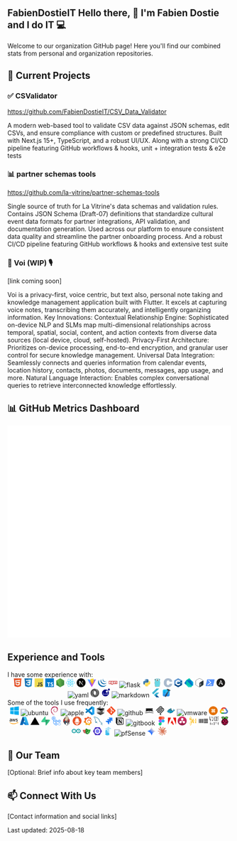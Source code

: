 ## FabienDostieIT Hello there, 👋 I'm Fabien Dostie and I do IT 💻

Welcome to our organization GitHub page! Here you'll find our combined stats from personal and organization repositories.

## 🚀 Current Projects
### ✅ CSValidator
https://github.com/FabienDostieIT/CSV_Data_Validator

A modern web-based tool to validate CSV data against JSON schemas, edit CSVs, and ensure compliance with custom or predefined structures. Built with Next.js 15+, TypeScript, and a robust UI/UX. Along with a strong CI/CD pipeline featuring GitHub workflows & hooks, unit + integration tests & e2e tests

### 📊 partner schemas tools
https://github.com/la-vitrine/partner-schemas-tools

Single source of truth for La Vitrine's data schemas and validation rules. Contains JSON Schema (Draft-07) definitions that standardize cultural event data formats for partner integrations, API validation, and documentation generation. Used across our platform to ensure consistent data quality and streamline the partner onboarding process. And a robust CI/CD pipeline featuring GitHub workflows & hooks and extensive test suite

### 🚧 Voi (WIP) 🎙️
[link coming soon]

Voi is a privacy-first, voice centric, but text also, personal note taking and knowledge management application built with Flutter. It excels at capturing voice notes, transcribing them accurately, and intelligently organizing information.
Key Innovations:
Contextual Relationship Engine: Sophisticated on-device NLP and SLMs map multi-dimensional relationships across temporal, spatial, social, content, and action contexts from diverse data sources (local device, cloud, self-hosted).
Privacy-First Architecture: Prioritizes on-device processing, end-to-end encryption, and granular user control for secure knowledge management.
Universal Data Integration: Seamlessly connects and queries information from calendar events, location history, contacts, photos, documents, messages, app usage, and more.
Natural Language Interaction: Enables complex conversational queries to retrieve interconnected knowledge effortlessly.

## 📊 GitHub Metrics Dashboard

<div align="center">
  <!-- GitHub Metrics SVG will be here -->
  <img src="./metrics.svg" alt="GitHub Metrics" />
</div>

<div align="center">
  <!-- Placeholder for potential future content or removed sections -->
</div>

## Experience and Tools


<summary>I have some experience with:</summary>

<div align="center">
  <!-- Web -->
  <img src="https://raw.githubusercontent.com/devicons/devicon/master/icons/html5/html5-original.svg" alt="html5" width="20" height="20"/>
  <img src="https://raw.githubusercontent.com/devicons/devicon/master/icons/css3/css3-original.svg" alt="css3" width="20" height="20"/>
  <img src="https://raw.githubusercontent.com/devicons/devicon/master/icons/javascript/javascript-original.svg" alt="javascript" width="20" height="20"/>
  <img src="https://raw.githubusercontent.com/devicons/devicon/master/icons/typescript/typescript-original.svg" alt="typescript" width="20" height="20"/>
  <img src="https://raw.githubusercontent.com/devicons/devicon/master/icons/nodejs/nodejs-original.svg" alt="nodejs" width="20" height="20"/>
  <img src="https://raw.githubusercontent.com/devicons/devicon/master/icons/react/react-original.svg" alt="react" width="20" height="20"/>
  <img src="https://raw.githubusercontent.com/devicons/devicon/master/icons/nextjs/nextjs-original.svg" alt="nextjs" width="20" height="20"/>
  <img src="https://raw.githubusercontent.com/devicons/devicon/master/icons/vitejs/vitejs-original.svg" alt="vite" width="20" height="20"/>
  <img src="https://raw.githubusercontent.com/devicons/devicon/master/icons/jquery/jquery-original.svg" alt="jquery" width="20" height="20"/>
  <img src="https://raw.githubusercontent.com/devicons/devicon/master/icons/npm/npm-original-wordmark.svg" alt="npm" width="20" height="20"/>
  <!-- Backend -->
  <img src="https://cdn.simpleicons.org/flask/ffffff" alt="flask" width="20" height="20"/>
  <img src="https://raw.githubusercontent.com/devicons/devicon/master/icons/python/python-original.svg" alt="python" width="20" height="20"/>
  <img src="https://raw.githubusercontent.com/devicons/devicon/master/icons/go/go-original.svg" alt="go" width="20" height="20"/>
  <img src="https://raw.githubusercontent.com/devicons/devicon/master/icons/c/c-original.svg" alt="c" width="20" height="20"/>
  <img src="https://raw.githubusercontent.com/devicons/devicon/master/icons/cplusplus/cplusplus-original.svg" alt="cplusplus" width="20" height="20"/>
  <img src="https://raw.githubusercontent.com/devicons/devicon/master/icons/dart/dart-original.svg" alt="dart" width="20" height="20"/>
  <!-- Infra/Scripting -->
  <img src="https://raw.githubusercontent.com/devicons/devicon/master/icons/bash/bash-original.svg" alt="bash" width="20" height="20"/> 
  <img src="https://raw.githubusercontent.com/devicons/devicon/master/icons/powershell/powershell-original.svg" alt="powershell" width="20" height="20"/>
  <img src="https://raw.githubusercontent.com/devicons/devicon/master/icons/ansible/ansible-original.svg" alt="ansible" width="20" height="20"/>
  <img src="https://cdn.simpleicons.org/yaml/ffffff" alt="yaml" width="20" height="20"/>
  <!-- Data/Markup -->
  <img src="https://raw.githubusercontent.com/devicons/devicon/master/icons/json/json-plain.svg" alt="json" width="20" height="20"/>
  <img src="https://raw.githubusercontent.com/devicons/devicon/master/icons/lua/lua-original.svg" alt="lua" width="20" height="20"/>
  <img src="https://cdn.simpleicons.org/markdown/ffffff" alt="markdown" width="20" height="20"/>
  <!-- Mobile/Other -->
  <img src="https://raw.githubusercontent.com/devicons/devicon/master/icons/flutter/flutter-original.svg" alt="flutter" width="20" height="20"/>
  <img src="https://raw.githubusercontent.com/devicons/devicon/master/icons/xcode/xcode-original.svg" alt="xcode" width="20" height="20"/>
</div>
</details>


<summary>Some of the tools I use frequently:</summary>

<div align="center">
  <!-- OS -->
  <img src="https://raw.githubusercontent.com/devicons/devicon/master/icons/windows8/windows8-original.svg" alt="windows" width="20" height="20"/>
  <img src="https://cdn.simpleicons.org/ubuntu/ffffff" alt="ubuntu" width="20" height="20"/>
  <img src="https://raw.githubusercontent.com/devicons/devicon/master/icons/debian/debian-original.svg" alt="debian" width="20" height="20"/>
  <img src="https://cdn.simpleicons.org/apple/ffffff" alt="apple" width="20" height="20"/>
  <!-- Dev Env -->
  <img src="https://raw.githubusercontent.com/devicons/devicon/master/icons/vscode/vscode-original.svg" alt="vscode" width="20" height="20"/>
  <img src="../assets/icons/cursor.svg" alt="Cursor IDE" width="20" height="20"/>
  <img src="https://raw.githubusercontent.com/devicons/devicon/master/icons/git/git-original.svg" alt="git" width="20" height="20"/>
  <img src="https://cdn.simpleicons.org/github/ffffff" alt="github" width="20" height="20"/>
  <img src="https://raw.githubusercontent.com/devicons/devicon/master/icons/ohmyzsh/ohmyzsh-original.svg" alt="ohmyzsh" width="20" height="20"/>
  <img src="../assets/icons/mcp.svg" alt="mcp" width="20" height="20"/>
  <!-- Virtualization/Container -->
  <img src="https://raw.githubusercontent.com/devicons/devicon/master/icons/docker/docker-original.svg" alt="docker" width="20" height="20"/>
  <img src="https://cdn.simpleicons.org/vmware/ffffff" alt="vmware" width="20" height="20"/>
  <img src="../assets/icons/proxmox.svg" alt="proxmox" width="20" height="20"/>
  <!-- Cloud/Hosting -->
  <img src="https://raw.githubusercontent.com/devicons/devicon/master/icons/googlecloud/googlecloud-original.svg" alt="googlecloud" width="20" height="20"/>
  <img src="../assets/icons/aws-color.svg" alt="aws" width="20" height="20"/>
  <img src="../assets/icons/azure-color.svg" alt="azure" width="20" height="20"/>
  <img src="https://raw.githubusercontent.com/devicons/devicon/master/icons/vercel/vercel-original.svg" alt="vercel" width="20" height="20"/>
  <img src="https://raw.githubusercontent.com/devicons/devicon/master/icons/supabase/supabase-original.svg" alt="supabase" width="20" height="20"/>
  <!-- CI/CD -->
  <img src="https://raw.githubusercontent.com/devicons/devicon/master/icons/githubactions/githubactions-original.svg" alt="githubactions" width="20" height="20"/>
  <img src="https://raw.githubusercontent.com/devicons/devicon/master/icons/jenkins/jenkins-original.svg" alt="jenkins" width="20" height="20"/>
  <!-- Monitoring -->
  <img src="https://raw.githubusercontent.com/devicons/devicon/master/icons/prometheus/prometheus-original.svg" alt="prometheus" width="20" height="20"/>
  <img src="https://raw.githubusercontent.com/devicons/devicon/master/icons/grafana/grafana-original.svg" alt="grafana" width="20" height="20"/>
  <!-- Databases -->
  <img src="https://raw.githubusercontent.com/devicons/devicon/master/icons/mysql/mysql-original.svg" alt="mysql" width="20" height="20"/>
  <!-- Project Management -->
  <img src="https://raw.githubusercontent.com/devicons/devicon/master/icons/jira/jira-original.svg" alt="jira" width="20" height="20"/>
  <img src="https://raw.githubusercontent.com/devicons/devicon/master/icons/notion/notion-original.svg" alt="notion" width="20" height="20"/>
  <img src="https://cdn.simpleicons.org/gitbook/ffffff" alt="gitbook" width="20" height="20"/>
  <!-- Design/Video/Audio -->
  <img src="https://raw.githubusercontent.com/devicons/devicon/master/icons/figma/figma-original.svg" alt="figma" width="20" height="20"/>
  <img src="../assets/icons/adobe-color.svg" alt="adobe" width="20" height="20"/>
  <img src="../assets/icons/davinci-resolve-12.svg" alt="Resolve" width="20" height="20"/>
  <img src="../assets/icons/foundry-nuke.svg" alt="Nuke" width="20" height="20"/>
  <img src="../assets/icons/abletonlive.svg" alt="Ableton Live" width="20" height="20"/>
  <img src="../assets/icons/touchdesiger.svg" alt="TouchDesigner" width="20" height="20"/>
  <!-- Hardware -->
  <img src="https://raw.githubusercontent.com/devicons/devicon/master/icons/raspberrypi/raspberrypi-original.svg" alt="raspberrypi" width="20" height="20"/>
  <img src="https://raw.githubusercontent.com/devicons/devicon/master/icons/arduino/arduino-original.svg" alt="arduino" width="20" height="20"/>
  <!-- Testing/Linting -->
  <img src="https://raw.githubusercontent.com/devicons/devicon/master/icons/playwright/playwright-original.svg" alt="playwright" width="20" height="20"/>
  <img src="https://raw.githubusercontent.com/devicons/devicon/master/icons/eslint/eslint-original.svg" alt="eslint" width="20" height="20"/>
  <!-- Network/Infra -->
  <img src="https://raw.githubusercontent.com/devicons/devicon/master/icons/portainer/portainer-original.svg" alt="portainer" width="20" height="20"/>
  <img src="https://cdn.simpleicons.org/pfsense/ffffff" alt="pfSense" width="20" height="20"/>
  <!-- AI -->
  <img src="../assets/icons/gemini-color.svg" alt="Gemini" width="20" height="20"/>
  <img src="../assets/icons/claude-color.svg" alt="Claude" width="20" height="20"/>
</div>
</details>

## 👥 Our Team
[Optional: Brief info about key team members]

## 📫 Connect With Us
[Contact information and social links]

Last updated: 2025-08-18

